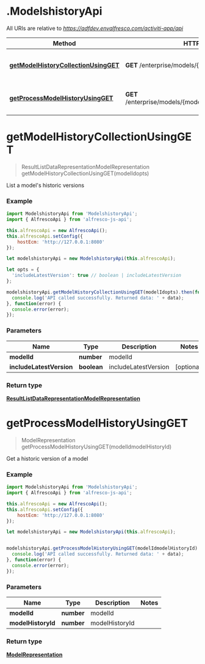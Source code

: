 # .ModelshistoryApi

All URIs are relative to *https://adfdev.envalfresco.com/activiti-app/api*

Method | HTTP request | Description
------------- | ------------- | -------------
[**getModelHistoryCollectionUsingGET**](ModelshistoryApi.md#getModelHistoryCollectionUsingGET) | **GET** /enterprise/models/{modelId}/history | List a model&#39;s historic versions
[**getProcessModelHistoryUsingGET**](ModelshistoryApi.md#getProcessModelHistoryUsingGET) | **GET** /enterprise/models/{modelId}/history/{modelHistoryId} | Get a historic version of a model


<a name="getModelHistoryCollectionUsingGET"></a>
# **getModelHistoryCollectionUsingGET**
> ResultListDataRepresentationModelRepresentation getModelHistoryCollectionUsingGET(modelIdopts)

List a model&#39;s historic versions

### Example
```javascript
import ModelshistoryApi from 'ModelshistoryApi';
import { AlfrescoApi } from 'alfresco-js-api';

this.alfrescoApi = new AlfrescoApi();
this.alfrescoApi.setConfig({
    hostEcm: 'http://127.0.0.1:8080'
});

let modelshistoryApi = new ModelshistoryApi(this.alfrescoApi);

let opts = { 
  'includeLatestVersion': true // boolean | includeLatestVersion
};

modelshistoryApi.getModelHistoryCollectionUsingGET(modelIdopts).then(function(data) {
  console.log('API called successfully. Returned data: ' + data);
}, function(error) {
  console.error(error);
});

```

### Parameters

Name | Type | Description  | Notes
------------- | ------------- | ------------- | -------------
 **modelId** | **number**| modelId | 
 **includeLatestVersion** | **boolean**| includeLatestVersion | [optional] 

### Return type

[**ResultListDataRepresentationModelRepresentation**](ResultListDataRepresentationModelRepresentation.md)

<a name="getProcessModelHistoryUsingGET"></a>
# **getProcessModelHistoryUsingGET**
> ModelRepresentation getProcessModelHistoryUsingGET(modelIdmodelHistoryId)

Get a historic version of a model

### Example
```javascript
import ModelshistoryApi from 'ModelshistoryApi';
import { AlfrescoApi } from 'alfresco-js-api';

this.alfrescoApi = new AlfrescoApi();
this.alfrescoApi.setConfig({
    hostEcm: 'http://127.0.0.1:8080'
});

let modelshistoryApi = new ModelshistoryApi(this.alfrescoApi);


modelshistoryApi.getProcessModelHistoryUsingGET(modelIdmodelHistoryId).then(function(data) {
  console.log('API called successfully. Returned data: ' + data);
}, function(error) {
  console.error(error);
});

```

### Parameters

Name | Type | Description  | Notes
------------- | ------------- | ------------- | -------------
 **modelId** | **number**| modelId | 
 **modelHistoryId** | **number**| modelHistoryId | 

### Return type

[**ModelRepresentation**](ModelRepresentation.md)

